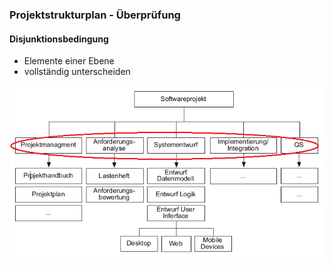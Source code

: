### Projektstrukturplan - Überprüfung
#### Disjunktionsbedingung

- Elemente einer Ebene
- vollständig unterscheiden

![Projektstrukturplan](folien/4_projektorganisation/images/Projektstrukturplan_Disjunktionsbedingung.png)
